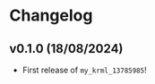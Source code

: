 # Changelog

<!--next-version-placeholder-->

## v0.1.0 (18/08/2024)

- First release of `my_krml_13785985`!